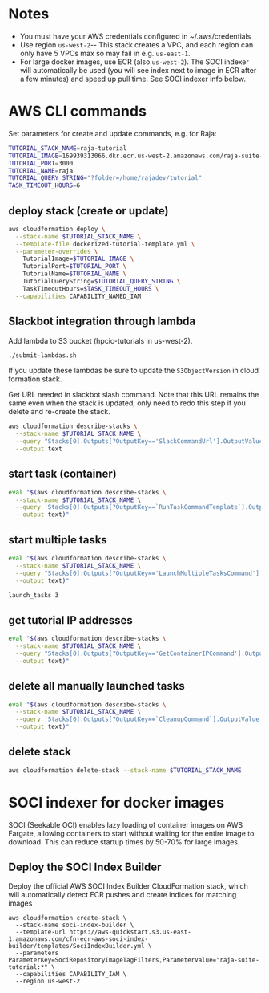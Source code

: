 # Notes
- You must have your AWS credentials configured in ~/.aws/credentials
- Use region `us-west-2`-- This stack creates a VPC, and each region can only have 5 VPCs max so may fail in e.g. `us-east-1`.
- For large docker images, use ECR (also `us-west-2`).
The SOCI indexer will automatically be used (you will see index next to image in ECR after a few minutes) and speed up pull time.
See SOCI indexer info below.

# AWS CLI commands
Set parameters for create and update commands, e.g. for Raja:
``` bash
TUTORIAL_STACK_NAME=raja-tutorial
TUTORIAL_IMAGE=169939313066.dkr.ecr.us-west-2.amazonaws.com/raja-suite-tutorial:latest
TUTORIAL_PORT=3000
TUTORIAL_NAME=raja
TUTORIAL_QUERY_STRING="?folder=/home/rajadev/tutorial"
TASK_TIMEOUT_HOURS=6
```

## deploy stack (create or update)
``` bash
aws cloudformation deploy \
  --stack-name $TUTORIAL_STACK_NAME \
  --template-file dockerized-tutorial-template.yml \
  --parameter-overrides \
    TutorialImage=$TUTORIAL_IMAGE \
    TutorialPort=$TUTORIAL_PORT \
    TutorialName=$TUTORIAL_NAME \
    TutorialQueryString=$TUTORIAL_QUERY_STRING \
    TaskTimeoutHours=$TASK_TIMEOUT_HOURS \
  --capabilities CAPABILITY_NAMED_IAM
```

## Slackbot integration through lambda
Add lambda to S3 bucket (hpcic-tutorials in us-west-2).
``` bash
./submit-lambdas.sh
```
If you update these lambdas be sure to update the `S3ObjectVersion` in cloud formation stack.

Get URL needed in slackbot slash command.
Note that this URL remains the same even when the stack is updated, only need to redo this step if you delete and re-create the stack.
``` bash
aws cloudformation describe-stacks \
  --stack-name $TUTORIAL_STACK_NAME \
  --query "Stacks[0].Outputs[?OutputKey=='SlackCommandUrl'].OutputValue" \
  --output text
```

## start task (container)
``` bash
eval "$(aws cloudformation describe-stacks \
  --stack-name $TUTORIAL_STACK_NAME \
  --query 'Stacks[0].Outputs[?OutputKey==`RunTaskCommandTemplate`].OutputValue' \
  --output text)"
```

## start multiple tasks
``` bash
eval "$(aws cloudformation describe-stacks \
  --stack-name $TUTORIAL_STACK_NAME \
  --query "Stacks[0].Outputs[?OutputKey=='LaunchMultipleTasksCommand'].OutputValue" \
  --output text)"

launch_tasks 3
```

## get tutorial IP addresses
``` bash
eval "$(aws cloudformation describe-stacks \
  --stack-name $TUTORIAL_STACK_NAME \
  --query "Stacks[0].Outputs[?OutputKey=='GetContainerIPCommand'].OutputValue" \
  --output text)"
```

## delete all manually launched tasks
``` bash
eval "$(aws cloudformation describe-stacks \
  --stack-name $TUTORIAL_STACK_NAME \
  --query 'Stacks[0].Outputs[?OutputKey==`CleanupCommand`].OutputValue' \
  --output text)"
```

## delete stack
``` bash
aws cloudformation delete-stack --stack-name $TUTORIAL_STACK_NAME
```

# SOCI indexer for docker images
SOCI (Seekable OCI) enables lazy loading of container images on AWS Fargate, allowing containers to start without waiting for the entire image to download. This can reduce startup times by 50-70% for large images.

## Deploy the SOCI Index Builder
Deploy the official AWS SOCI Index Builder CloudFormation stack, which will automatically detect ECR pushes and create indices for matching images
```
aws cloudformation create-stack \
  --stack-name soci-index-builder \
  --template-url https://aws-quickstart.s3.us-east-1.amazonaws.com/cfn-ecr-aws-soci-index-builder/templates/SociIndexBuilder.yml \
  --parameters ParameterKey=SociRepositoryImageTagFilters,ParameterValue="raja-suite-tutorial:*" \
  --capabilities CAPABILITY_IAM \
  --region us-west-2
```
